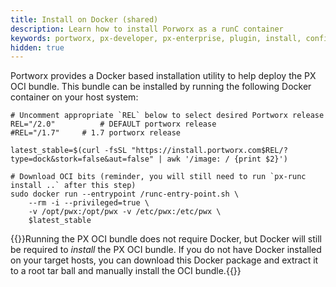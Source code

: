 ```yaml
---
title: Install on Docker (shared)
description: Learn how to install Porworx as a runC container
keywords: portworx, px-developer, px-enterprise, plugin, install, configure, container, storage, runc, oci
hidden: true
---
```


Portworx provides a Docker based installation utility to help deploy the PX OCI
bundle. This bundle can be installed by running the following Docker container
on your host system:

```text
# Uncomment appropriate `REL` below to select desired Portworx release
REL="/2.0"          # DEFAULT portworx release
#REL="/1.7"     # 1.7 portworx release

latest_stable=$(curl -fsSL "https://install.portworx.com$REL/?type=dock&stork=false&aut=false" | awk '/image: / {print $2}')

# Download OCI bits (reminder, you will still need to run `px-runc install ..` after this step)
sudo docker run --entrypoint /runc-entry-point.sh \
    --rm -i --privileged=true \
    -v /opt/pwx:/opt/pwx -v /etc/pwx:/etc/pwx \
    $latest_stable
```

{{<info>}}Running the PX OCI bundle does not require Docker, but Docker will still be required to _install_ the PX OCI bundle.  If you do not have Docker installed on your target hosts, you can download this Docker package and extract it to a root tar ball and manually install the OCI bundle.{{</info>}}
